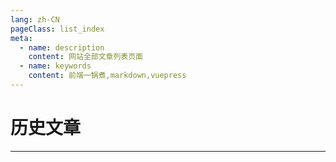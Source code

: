```yaml
---
lang: zh-CN
pageClass: list_index
meta:
  - name: description
    content: 网站全部文章列表页面
  - name: keywords
    content: 前端一锅煮,markdown,vuepress
---
```


# 历史文章

***

<style lang="less">
    .list_index{
        .cont{
            ol{
                list-style: none;
                padding-left: 0;
            }
            .list_num{
                margin-right: 5px;
            }
            .date{
                margin-left: 10px;
                color: #666;
                font-size: 14px;
            }
        }
        .pageIndex{
            margin-top: 20px;
            .btn{
                cursor: pointer;
                font-size: 14px;
                color: #3eaf7c;
                margin-right: 10px;
            }
            .disable{
                color: #666;
            }
        }
    }
</style>

<template>
    <div class="cont">
        <ol>
            <li v-for="(item, index) in lists">
                <span class="list_num">{{pages + index + 1}}.</span>
                <a href="javascript:;" @click="go(item.url)">{{item.name}}</a>
                <span class="date">{{item.date}}</span>
            </li>
        </ol>
        <div class="pageIndex">
            <span class="btn" @click="prev" :class="prevDisable ? 'disable' : ''">上一页</span>
            <span class="btn" @click="next" :class="nextDisable ? 'disable' : ''">下一页</span>
            <span class="btn">{{curPage}}</span>
            <span class="btn">共 {{totalPage}} 页</span>
        </div>
    </div>
</template>

<script>
    export default {
        data() {
            return {
                datas: [
                    {
                        name: '敏捷开发扫盲',
                        url: '/page/life/aglie.html',
                        date: '2021-04-28',
                    },
                    {
                        name: '你是怎么变自律的？',
                        url: '/page/life/discipline.html',
                        date: '2021-04-20',
                    },
                    {
                        name: 'MongoDB 只读权限设置',
                        url: '/page/node/power.html',
                        date: '2021-04-20',
                    },
                    {
                        name: 'Node.js 性能优化',
                        url: '/page/node/perf.html',
                        date: '2021-04-04',
                    },
                    {
                        name: ' Node.js 多进程',
                        url: '/page/node/process.html',
                        date: '2021-04-04',
                    },
                    {
                        name: '从一次攻击看前端安全问题',
                        url: '/page/node/security.html',
                        date: '2021-04-03',
                    },
                    {
                        name: 'HTTP、HTTP2、HTTPS全解析',
                        url: '/page/node/http.html',
                        date: '2021-04-03',
                    },
                    {
                        name: '深入理解事件循环机制',
                        url: '/page/node/loop.html',
                        date: '2021-04-02',
                    },
                    {
                        name: 'V8 内存管理和垃圾回收机制',
                        url: '/page/node/v8.html',
                        date: '2021-04-02',
                    },
                    {
                        name: 'Koa 洋葱模型',
                        url: '/page/node/onion.html',
                        date: '2021-04-02',
                    },
                    {
                        name: '十二规划',
                        url: '/page/life/plan.html',
                        date: '2021-03-22',
                    },
                    {
                        name: '一眼万年之生命的长度',
                        url: '/page/life/time.html',
                        date: '2021-03-21',
                    },
                    {
                        name: 'JS 原型链',
                        url: '/page/list/prototype.html',
                        date: '2021-03-13',
                    },
                    {
                        name: '自信的锚点',
                        url: '/page/life/confidence.html',
                        date: '2021-03-07',
                    },
                    {
                        name: 'SSO 单点登录',
                        url: '/page/list/sso.html',
                        date: '2021-03-06',
                    },
                    {
                        name: '优化 NPM 运行脚本',
                        url: '/page/list/npm_run.html',
                        date: '2021-03-06',
                    },
                    {
                        name: 'ES2015~ES2021 各阶段新特性',
                        url: '/page/list/es6.html',
                        date: '2021-03-05',
                    },
                    {
                        name: '移动端UI设计规范',
                        url: '/page/list/fe_design.html',
                        date: '2020-11-01',
                    },
                    {
                        name: '前后端命名最佳实践',
                        url: '/page/list/fe_server_name.html',
                        date: '2020-10-30',
                    },
                    {
                        name: '前后端上线必检清单',
                        url: '/page/list/fe_server_check.html',
                        date: '2020-10-20',
                    },
                    {
                        name: '今天，从有趣的灵魂开始',
                        url: '/page/life/soul.html',
                        date: '2020-10-08',
                    },
                    {
                        name: '从自如搬家看代码整洁之道',
                        url: '/page/list/code_review.html',
                        date: '2020-08-22',
                    },
                    {
                        name: '挑战大厂第3篇-new、call、create等常见函数的内部实现',
                        url: '/page/challenge/fn.html',
                        date: '2020-04-08',
                    },
                    {
                        name: '挑战大厂第2篇-手动实现promise.all',
                        url: '/page/challenge/promise_all.html',
                        date: '2020-04-07',
                    },
                    {
                        name: '挑战大厂第1篇-js树结构互转',
                        url: '/page/challenge/three.html',
                        date: '2020-04-06',
                    },
                    {
                        name: '前端标准规范-v1.0',
                        url: '/page/list/fe.html',
                        date: '2019-11-19',
                    },
                    {
                        name: 'vscode 使用指南',
                        url: '/page/list/vscode.html',
                        date: '2019-10-01',
                    },
                    {
                        name: 'js 拾遗',
                        url: '/page/list/base_summary.html',
                        date: '2019-06-28',
                    },
                    {
                        name: '听说你在找工作',
                        url: '/page/list/need_work.html',
                        date: '2019-04-07',
                    },
                    {
                        name: 'JS 加法知多少？',
                        url: '/page/list/add.html',
                        date: '2019-03-06',
                    },
                    {
                        name: 'App 二三记~',
                        url: '/page/list/app.html',
                        date: '2019-02-06',
                    },
                    {
                        name: '前端修炼之路',
                        url: '/page/list/fe_up.html',
                        date: '2019-01-28',
                    },
                    {
                        name: 'npm cnpm npx nvm 傻傻分不清',
                        url: '/page/list/npm.html',
                        date: '2019-01-16',
                    },
                    {
                        name: '经典资源收藏',
                        url: '/page/list/source_link.html',
                        date: '2018-11-27',
                    },
                    {
                        name: 'webpack4 一点通',
                        url: '/page/list/webpack4.html',
                        date: '2018-11-21',
                    },
                    {
                        name: '网贷理财平台收益概览',
                        url: '/page/list/money_rate.html',
                        date: '2018-11-19',
                    },
                    {
                        name: 'vue 无痕刷新',
                        url: '/page/list/vue_reload.html',
                        date: '2018-11-16',
                    },
                    {
                        name: '前端项目模板',
                        url: '/page/list/project_template.html',
                        date: '2018-11-15',
                    },
                    {
                        name: 'Vue ui 大法哪家强？',
                        url: '/page/list/vue_ui_contrast.html',
                        date: '2018-11-03',
                    },
                    {
                        name: 'css 布局：两边固定中间自适应',
                        url: '/page/list/css_layout_two.html',
                        date: '2018-10-16',
                    },
                    {
                        name: 'Shell 脚本编写教程',
                        url: '/page/list/sh.html',
                        date: '2018-10-11',
                    },
                    {
                        name: 'Markdown 表情代码',
                        url: '/page/list/emoji.html',
                        date: '2018-10-11',
                    },
                ],
                lists: [],
                prevDisable: false,
                nextDisable: false,
                totalPage: 0,
                pages: 0,
                curPage: 1,
            }
        },
        mounted() {
            this.totalPage = Math.ceil(this.datas.length / 20);
            this.curPage = Number(localStorage.getItem('page')) || 1;
            this.getLists(this.curPage);
            this.clear();
        },
        methods: {
            getLists(page) {
                localStorage.setItem('page', page);
                this.pages = (page - 1)*20;
                this.lists = this.datas.slice(this.pages, this.pages + 20);
            },
            clear() {
                this.limitPrev();
                this.limitNext();
            },
            limitPrev() {
                if (this.curPage <= 1) {
                    this.prevDisable = true
                    return false
                } else {
                    this.prevDisable = false
                    return true
                }
            },
            limitNext() {
                if (this.curPage >= this.totalPage) {
                    this.nextDisable = true
                    return false
                } else {
                    this.nextDisable = false
                    return true
                }
            },
            prev() {
                if (this.limitPrev()) {
                    this.curPage -= 1;
                    this.getLists(this.curPage);
                    this.clear();
                }
            },
            next() {
                if (this.limitNext()) {
                    this.curPage += 1;
                    this.getLists(this.curPage);
                    this.clear();
                }
            },
            go(url) {
                this.$router.push(url);
            }
        }
    }
</script>

